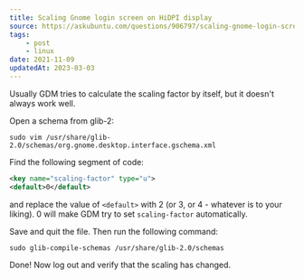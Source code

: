 ```yaml
---
title: Scaling Gnome login screen on HiDPI display
source: https://askubuntu.com/questions/906797/scaling-gnome-login-screen-on-hidpi-display
tags:
    - post
    - linux
date: 2021-11-09
updatedAt: 2023-03-03
---
```


Usually GDM tries to calculate the scaling factor by itself, but it doesn't always work well.
<!-- excerpt -->
Open a schema from glib-2:

```shell
sudo vim /usr/share/glib-2.0/schemas/org.gnome.desktop.interface.gschema.xml
```

Find the following segment of code:
```xml
<key name="scaling-factor" type="u">
<default>0</default>
```
and replace the value of `<default>` with 2 (or 3, or 4 - whatever is to your liking). 0 will make GDM try to set `scaling-factor` automatically.

Save and quit the file. Then run the following command:
```shell
sudo glib-compile-schemas /usr/share/glib-2.0/schemas
```
Done! Now log out and verify that the scaling has changed.

